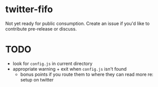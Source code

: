 # twitter-fifo

Not yet ready for public consumption. Create an issue if you'd like to
contribute pre-release or discuss.

# TODO

 * look for `config.js` in current directory
 * appropriate warning + exit when `config.js` isn't found
   * bonus points if you route them to where they can read more re: setup on twitter

